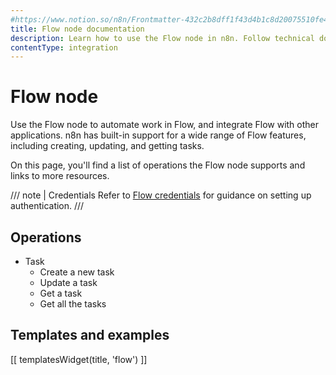 ```yaml
---
#https://www.notion.so/n8n/Frontmatter-432c2b8dff1f43d4b1c8d20075510fe4
title: Flow node documentation
description: Learn how to use the Flow node in n8n. Follow technical documentation to integrate Flow node into your workflows.
contentType: integration
---
```


# Flow node

Use the Flow node to automate work in Flow, and integrate Flow with other applications. n8n has built-in support for a wide range of Flow features, including creating, updating, and getting tasks.

On this page, you'll find a list of operations the Flow node supports and links to more resources.

/// note | Credentials
Refer to [Flow credentials](/integrations/builtin/credentials/flow/) for guidance on setting up authentication. 
///

## Operations

* Task
    * Create a new task
    * Update a task
    * Get a task
    * Get all the tasks

## Templates and examples

<!-- see https://www.notion.so/n8n/Pull-in-templates-for-the-integrations-pages-37c716837b804d30a33b47475f6e3780 -->
[[ templatesWidget(title, 'flow') ]]
